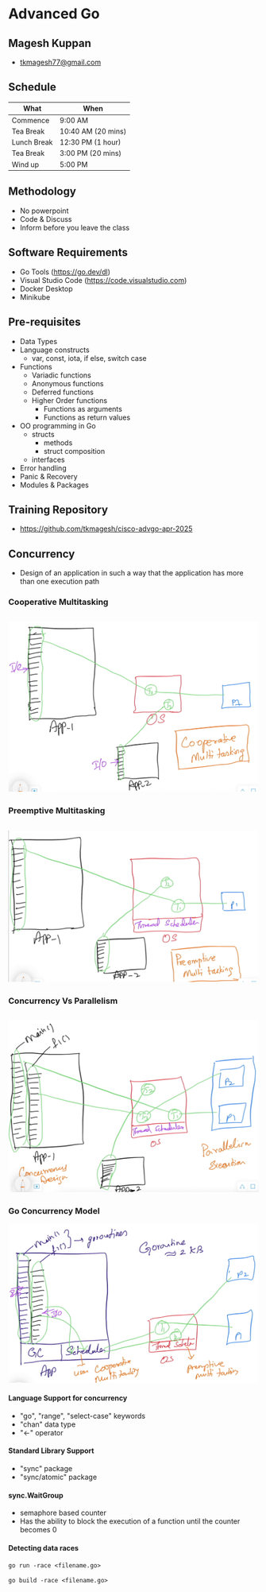 # Advanced Go

## Magesh Kuppan
- tkmagesh77@gmail.com

## Schedule
| What | When |
| ----- | ---- |
| Commence | 9:00 AM |
| Tea Break | 10:40 AM (20 mins) |
| Lunch Break | 12:30 PM (1 hour) |
| Tea Break | 3:00 PM (20 mins) |
| Wind up | 5:00 PM |

## Methodology
- No powerpoint
- Code & Discuss
- Inform before you leave the class

## Software Requirements
- Go Tools (https://go.dev/dl)
- Visual Studio Code (https://code.visualstudio.com)
- Docker Desktop
- Minikube

## Pre-requisites
- Data Types
- Language constructs
    - var, const, iota, if else, switch case 
- Functions
    - Variadic functions
    - Anonymous functions
    - Deferred functions
    - Higher Order functions
        - Functions as arguments
        - Functions as return values
- OO programming in Go
    - structs
        - methods
        - struct composition
    - interfaces
- Error handling
- Panic & Recovery
- Modules & Packages

## Training Repository
- https://github.com/tkmagesh/cisco-advgo-apr-2025

## Concurrency
- Design of an application in such a way that the application has more than one execution path

### Cooperative Multitasking
![image](./images/cooperative-multitasking.png)
---
### Preemptive Multitasking
![image](./images/preemptive-multitasking.png)
---
### Concurrency Vs Parallelism
![image](./images/concurrency-vs-parallelism.png)
---
### Go Concurrency Model
![image](./images/go-concurrency.png)

#### Language Support for concurrency
- "go", "range", "select-case" keywords
- "chan" data type
- "<-" operator

#### Standard Library Support
- "sync" package
- "sync/atomic" package

#### sync.WaitGroup
- semaphore based counter
- Has the ability to block the execution of a function until the counter becomes 0

#### Detecting data races
```shell
go run -race <filename.go>
```
```shell
go build -race <filename.go>
```